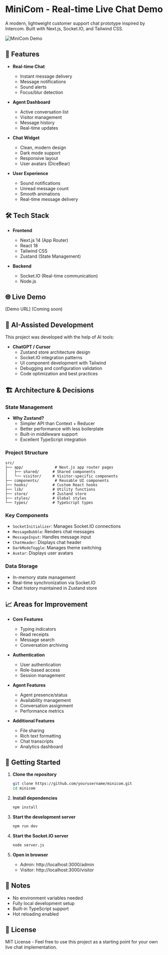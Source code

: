 # MiniCom - Real-time Live Chat Demo

A modern, lightweight customer support chat prototype inspired by Intercom. Built with Next.js, Socket.IO, and Tailwind CSS.

![MiniCom Demo](https://placehold.co/1200x600?text=MiniCom+Demo)

## 🚀 Features

- **Real-time Chat**
  - Instant message delivery
  - Message notifications
  - Sound alerts
  - Focus/blur detection

- **Agent Dashboard**
  - Active conversation list
  - Visitor management
  - Message history
  - Real-time updates

- **Chat Widget**
  - Clean, modern design
  - Dark mode support
  - Responsive layout
  - User avatars (DiceBear)

- **User Experience**
  - Sound notifications
  - Unread message count
  - Smooth animations
  - Real-time message delivery

## 🛠️ Tech Stack

- **Frontend**
  - Next.js 14 (App Router)
  - React 18
  - Tailwind CSS
  - Zustand (State Management)

- **Backend**
  - Socket.IO (Real-time communication)
  - Node.js

## 🌐 Live Demo

[Demo URL] (Coming soon)

## 🤖 AI-Assisted Development

This project was developed with the help of AI tools:

- **ChatGPT / Cursor**
  - Zustand store architecture design
  - Socket.IO integration patterns
  - UI component development with Tailwind
  - Debugging and configuration validation
  - Code optimization and best practices

## 🏗️ Architecture & Decisions

### State Management
- **Why Zustand?**
  - Simpler API than Context + Reducer
  - Better performance with less boilerplate
  - Built-in middleware support
  - Excellent TypeScript integration

### Project Structure
```
src/
├── app/              # Next.js app router pages
│   ├── shared/      # Shared components
│   └── visitor/     # Visitor-specific components
├── components/       # Reusable UI components
├── hooks/           # Custom React hooks
├── lib/             # Utility functions
├── store/           # Zustand store
├── styles/          # Global styles
└── types/           # TypeScript types
```

### Key Components
- `SocketInitializer`: Manages Socket.IO connections
- `MessageBubble`: Renders chat messages
- `MessageInput`: Handles message input
- `ChatHeader`: Displays chat header
- `DarkModeToggle`: Manages theme switching
- `Avatar`: Displays user avatars

### Data Storage
- In-memory state management
- Real-time synchronization via Socket.IO
- Chat history maintained in Zustand store

## 📈 Areas for Improvement

- **Core Features**
  - Typing indicators
  - Read receipts
  - Message search
  - Conversation archiving

- **Authentication**
  - User authentication
  - Role-based access
  - Session management

- **Agent Features**
  - Agent presence/status
  - Availability management
  - Conversation assignment
  - Performance metrics

- **Additional Features**
  - File sharing
  - Rich text formatting
  - Chat transcripts
  - Analytics dashboard

## 🚀 Getting Started

1. **Clone the repository**
   ```bash
   git clone https://github.com/yourusername/minicom.git
   cd minicom
   ```

2. **Install dependencies**
   ```bash
   npm install
   ```

3. **Start the development server**
   ```bash
   npm run dev
   ```

4. **Start the Socket.IO server**
   ```bash
   node server.js
   ```

5. **Open in browser**
   - Admin: http://localhost:3000/admin
   - Visitor: http://localhost:3000/visitor

## 📝 Notes

- No environment variables needed
- Fully local development setup
- Built-in TypeScript support
- Hot reloading enabled

## 📄 License

MIT License - Feel free to use this project as a starting point for your own live chat implementation.
